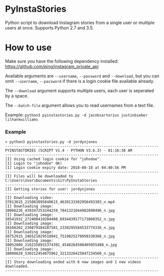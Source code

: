 # PyInstaStories
Python script to download Instagram stories from a single user or multiple users at once. Supports Python 2.7 and 3.5.


# How to use

Make sure you have the following dependency installed: https://github.com/ping/instagram_private_api

Available arguments are `--username`, `--password` and `--download`, but you can omit `--username`, `--password` if there is a login cookie file available already.

The `--download` argument supports multiple users, each user is seperated by a space.

The `--batch-file` argument allows you to read usernames from a text file.

Example: `python3 pyinstastories.py -d jacobsartorius justinbieber lilhankwilliams`

### Example

```
> python3 pyinstastories.py -d jordynjones
----------------------------------------------------------------------
PYINSTASTORIES (SCRIPT V1.4 - PYTHON V3.6.3) - 01:16:38 AM
----------------------------------------------------------------------
[I] Using cached login cookie for "johndoe".
[I] Login to "johndoe" OK!
[I] Login cookie expiry date: 2018-08-18 at 04:40:56 PM
----------------------------------------------------------------------
[I] Files will be downloaded to C:\Users\User\Documents\Git\PyInstaStories
----------------------------------------------------------------------
[I] Getting stories for user: jordynjones
----------------------------------------------------------------------
[I] Downloading video: 37813815_215083095840615_4630133302956493383_n.mp4
[I] Downloading image: 38066226_439347253244259_7841321044982890496_n.jpg
[I] Downloading image: 38541931_272408410204408_6934439177173860352_n.jpg
[I] Downloading image: 38166262_230879184287581_2338295584533774336_n.jpg
[I] Downloading image: 38752915_246521029518941_7519825270950330368_n.jpg
[I] Downloading image: 38052809_2182358915374391_4548264508405055488_n.jpg
[I] Downloading image: 38080828_530212454075962_3213326425847234560_n.jpg
----------------------------------------------------------------------
[I] Story downloading ended with 6 new images and 1 new videos downloaded.
----------------------------------------------------------------------
```
